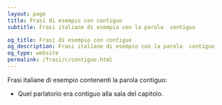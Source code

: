 ```yaml
---
layout: page
title: Frasi di esempio con contiguo 
subtitle: Frasi italiane di esempio con la parola  contiguo

og_title: Frasi di esempio con contiguo 
og_description: Frasi italiane di esempio con la parola  contiguo
og_type: website
permalink: /frasi/c/contiguo.html
---
```


Frasi italiane di esempio contenenti la parola contiguo:


- Quel parlatorio era contiguo alla sala del capitolo.
